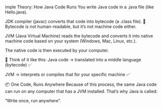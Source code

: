 imple Theory: How Java Code Runs
You write Java code in a .java file (like Hello.java).

JDK compiler (javac) converts that code into bytecode (a .class file).
🔸 Bytecode is not human-readable, but it’s not machine code either.

JVM (Java Virtual Machine) reads the bytecode and converts it into native machine code based on your system (Windows, Mac, Linux, etc.).

The native code is then executed by your computer.

🔁 Think of it like this:
Java code → translated into a middle language (bytecode) ✅

JVM → interprets or compiles that for your specific machine ✅

📦 One Code, Runs Anywhere
Because of this process, the same Java code can run on any computer that has a JVM installed. That’s why Java is called:

“Write once, run anywhere”.